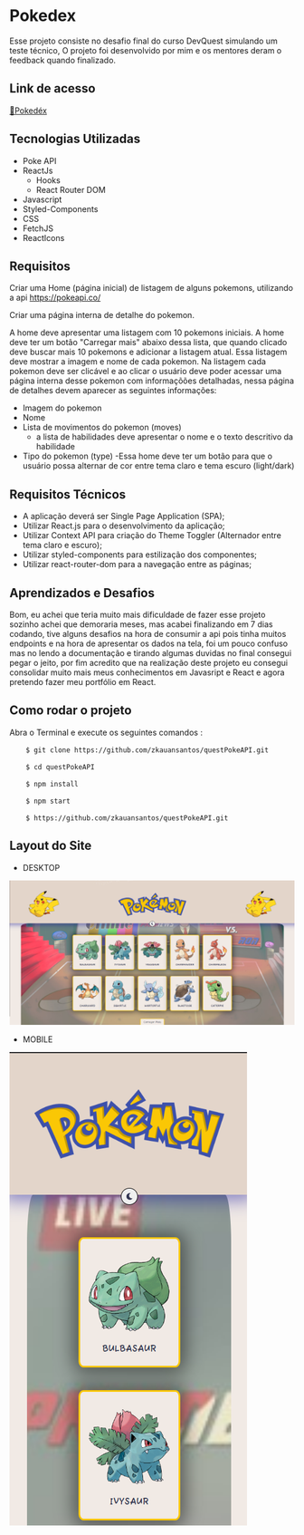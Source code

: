 # Pokedex 

Esse projeto consiste no desafio final do curso DevQuest simulando um teste técnico, O projeto foi desenvolvido por mim e os mentores deram o feedback quando finalizado.

## Link de acesso 

<a href="https://questpoke.netlify.app" rel="noreferrer" > 📍Pokedéx </a>

## Tecnologias Utilizadas

- Poke API
- ReactJs
    - Hooks 
    - React Router DOM
- Javascript
- Styled-Components
- CSS
- FetchJS
- ReactIcons

## Requisitos

Criar uma Home (página inicial) de listagem de alguns pokemons,
utilizando a api https://pokeapi.co/

Criar uma página interna de detalhe do pokemon.

A home deve apresentar uma listagem com 10 pokemons
iniciais.
A home deve ter um botão "Carregar mais" abaixo dessa lista,
que quando clicado deve buscar mais 10 pokemons e adicionar
a listagem atual.
Essa listagem deve mostrar a imagem e nome de cada pokemon.
Na listagem cada pokemon deve ser clicável e ao clicar o usuário
deve poder acessar uma página interna desse pokemon com
informaçõões detalhadas, nessa página de detalhes devem
aparecer as seguintes informações:

- Imagem do pokemon
- Nome
- Lista de movimentos do pokemon (moves)
    - a lista de habilidades deve apresentar o nome e o texto
descritivo da habilidade
- Tipo do pokemon (type)
-Essa home deve ter um botão para que o usuário possa
alternar de cor entre tema claro e tema escuro (light/dark)

## Requisitos Técnicos

- A aplicação deverá ser Single Page Application (SPA);
- Utilizar React.js para o desenvolvimento da
aplicação;
- Utilizar Context API para criação do Theme Toggler
(Alternador entre tema claro e escuro);
- Utilizar styled-components para estilização dos
componentes;
- Utilizar react-router-dom para a navegação entre as
páginas;

## Aprendizados e Desafios 

Bom, eu achei que teria muito mais dificuldade de fazer esse projeto sozinho achei que demoraria meses, mas acabei finalizando em 7 dias codando, tive alguns desafios na hora de consumir a api pois tinha muitos endpoints e na hora de apresentar os dados na tela, foi um pouco confuso mas no lendo a documentação e tirando algumas duvidas no final consegui pegar o jeito, por fim acredito que na realização deste projeto eu consegui consolidar muito mais meus conhecimentos em Javasript e React e agora pretendo fazer meu portfólio em React.


## Como rodar o projeto 

Abra o Terminal e execute os seguintes comandos : 

```  
    $ git clone https://github.com/zkauansantos/questPokeAPI.git
 ```

```  
    $ cd questPokeAPI
 ```

```  
    $ npm install
 ```

```  
    $ npm start 
 ```

```  
    $ https://github.com/zkauansantos/questPokeAPI.git
 ```

## Layout do Site


- DESKTOP 

[<img src='./src/assets/imgs/desktop.png'>]()


- MOBILE

[<img src='./src/assets/imgs/mobile.png'>]()



